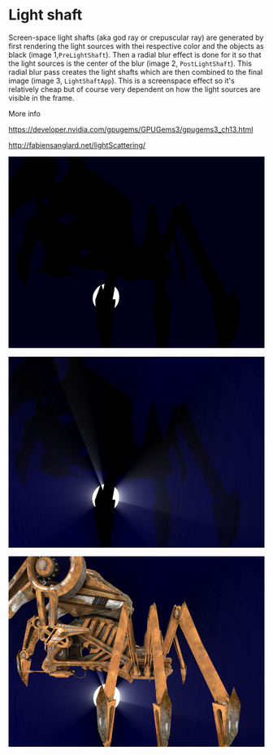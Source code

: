 # Light shaft

Screen-space light shafts (aka god ray or crepuscular ray) are generated by first rendering the light sources with thei respective color and the objects as black (image 1,`PreLightShaft`). Then a radial blur effect is done for it so that the light sources is the center of the blur (image 2, `PostLightShaft`). This radial blur pass creates the light shafts which are then combined to the final image (image 3, `LightShaftApp`). This is a screenspace effect so it's relatively cheap but of course very dependent on how the light sources are visible in the frame. 

More info

https://developer.nvidia.com/gpugems/GPUGems3/gpugems3_ch13.html

http://fabiensanglard.net/lightScattering/

![1](1.png?raw=true "1")

![2](2.png?raw=true "2")

![3](3.png?raw=true "3")